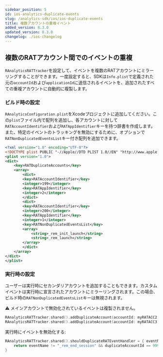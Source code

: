 ```yaml
---
sidebar_position: 5
id: ios-analytics-duplicate-events
slug: /analytics-sdk/ios/ios-duplicate-events
title: 複数アカウントの重複イベント
added_version: 8.3.0
updated_version: 8.3.0
changelog: ./ios-changelog
---
```


## 複数のRATアカウント間でのイベントの重複

`RAnalyticsRATTracker`を設定して、イベントを複数のRATアカウントにミラーリングすることができます。一度設定すると、SDKは`Info.plist`で定義された元の`accountId`および`applicationId`に送信されるイベントを、追加されたすべての重複アカウントに自動的に複製します。

### ビルド時の設定

`RAnalyticsConfiguration.plist`をXcodeプロジェクトに追加してください。この`plist`ファイル内で配列を追加し、各アカウントに対して`RATAccountIdentifier`および`RATAppIdentifier`キーを持つ辞書を作成します。また、特定のイベントのトラッキングを無効にするために、オプションで`RATNonDuplicatedEventsList`キー付き配列を追加できます。

```xml
<?xml version="1.0" encoding="UTF-8"?>
<!DOCTYPE plist PUBLIC "-//Apple//DTD PLIST 1.0//EN" "http://www.apple.com/DTDs/PropertyList-1.0.dtd">
<plist version="1.0">
<dict>
    <key>RATDuplicateAccounts</key>
    <array>
        <dict>
        <key>RATAccountIdentifier</key>
        <integer>199</integer>
        <key>RATAppIdentifier</key>
        <integer>2</integer>
        </dict>
        <dict>
        <key>RATAccountIdentifier</key>
        <integer>200</integer>
        <key>RATAppIdentifier</key>
        <integer>1</integer>
        <key>RATNonDuplicatedEventsList</key>
        <array>
            <string>_rem_init_launch</string>
            <string>_rem_launch</string>
        </array>
        </dict>
    </array>
</dict>
</plist>
```

### 実行時の設定

ユーザーは実行時にセカンダリアカウントを追加することもできます。カスタムイベントは実行時に宣言されたアカウントにミラーリングされます。この場合、ビルド時の`RATNonDuplicatedEventsList`キーは無視されます。

⚠️ メインアカウントで無効化されているイベントは複製されません。

```swift
RAnalyticsRATTracker.shared().addDuplicateAccount(accountId: myRATACC2, applicationId: myRATAID2)
RAnalyticsRATTracker.shared().addDuplicateAccount(accountId: myRATACC3, applicationId: myRATAID3)
```

実行時にイベントを無効化する:

```swift
RAnalyticsRATTracker.shared().shouldDuplicateRATEventHandler = { eventName, duplicateAccountId
    return eventName != "_rem_end_session" && duplicateAccountId == 999
}
```
